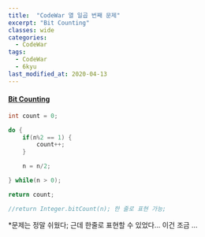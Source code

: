 ```yaml
---
title:  "CodeWar 열 일곱 번째 문제"
excerpt: "Bit Counting"
classes: wide
categories:
  - CodeWar
tags:
  - CodeWar
  - 6kyu
last_modified_at: 2020-04-13
---
```


#### [Bit Counting](https://www.codewars.com/kata/526571aae218b8ee490006f4)

```java
int count = 0;

do {
    if(n%2 == 1) {
        count++;
    }

    n = n/2;

} while(n > 0);

return count;

//return Integer.bitCount(n); 한 줄로 표현 가능;
```

*문제는 정말 쉬웠다; 근데 한줄로 표현할 수 있었다... 이건 조금 ...
